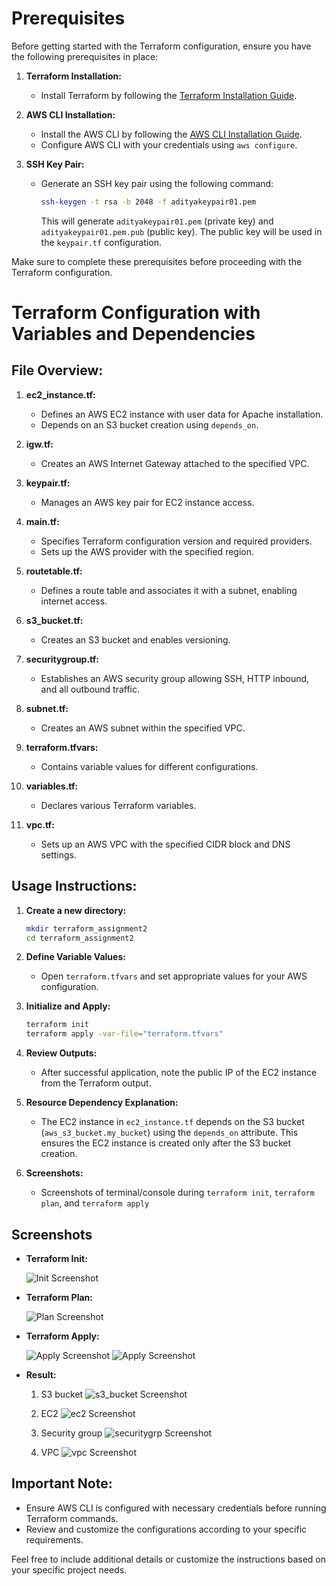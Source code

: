 # Prerequisites

Before getting started with the Terraform configuration, ensure you have the following prerequisites in place:

1. **Terraform Installation:**
   - Install Terraform by following the [Terraform Installation Guide](https://www.terraform.io/downloads.html).

2. **AWS CLI Installation:**
   - Install the AWS CLI by following the [AWS CLI Installation Guide](https://aws.amazon.com/cli/).
   - Configure AWS CLI with your credentials using `aws configure`.

3. **SSH Key Pair:**
   - Generate an SSH key pair using the following command:
     ```bash
     ssh-keygen -t rsa -b 2048 -f adityakeypair01.pem
     ```
     This will generate `adityakeypair01.pem` (private key) and `adityakeypair01.pem.pub` (public key). The public key will be used in the `keypair.tf` configuration.

Make sure to complete these prerequisites before proceeding with the Terraform configuration.
# Terraform Configuration with Variables and Dependencies

## File Overview:

1. **ec2_instance.tf:**
   - Defines an AWS EC2 instance with user data for Apache installation.
   - Depends on an S3 bucket creation using `depends_on`.

2. **igw.tf:**
   - Creates an AWS Internet Gateway attached to the specified VPC.

3. **keypair.tf:**
   - Manages an AWS key pair for EC2 instance access.

4. **main.tf:**
   - Specifies Terraform configuration version and required providers.
   - Sets up the AWS provider with the specified region.

5. **routetable.tf:**
   - Defines a route table and associates it with a subnet, enabling internet access.

6. **s3_bucket.tf:**
   - Creates an S3 bucket and enables versioning.

7. **securitygroup.tf:**
   - Establishes an AWS security group allowing SSH, HTTP inbound, and all outbound traffic.

8. **subnet.tf:**
   - Creates an AWS subnet within the specified VPC.

9. **terraform.tfvars:**
   - Contains variable values for different configurations.

10. **variables.tf:**
    - Declares various Terraform variables.

11. **vpc.tf:**
    - Sets up an AWS VPC with the specified CIDR block and DNS settings.

## Usage Instructions:

1. **Create a new directory:**
   ```bash
   mkdir terraform_assignment2
   cd terraform_assignment2
   ```

2. **Define Variable Values:**
   - Open `terraform.tfvars` and set appropriate values for your AWS configuration.

3. **Initialize and Apply:**
   ```bash
   terraform init
   terraform apply -var-file="terraform.tfvars"
   ```

4. **Review Outputs:**
   - After successful application, note the public IP of the EC2 instance from the Terraform output.
  
5. **Resource Dependency Explanation:**
   - The EC2 instance in `ec2_instance.tf` depends on the S3 bucket (`aws_s3_bucket.my_bucket`) using the `depends_on` attribute. This ensures the EC2 instance is created only after the S3 bucket creation.

6. **Screenshots:**
   - Screenshots of terminal/console during `terraform init`, `terraform plan`, and `terraform apply`
## Screenshots

- **Terraform Init:**

  ![Init Screenshot](https://github.com/adityajha28/Terraform_Assignment_2/blob/master/Screenshots/Screenshot%202024-02-22%20150657.png)

- **Terraform Plan:**

  ![Plan Screenshot](https://github.com/adityajha28/Terraform_Assignment_2/blob/master/Screenshots/Screenshot%202024-02-22%20150739.png)

- **Terraform Apply:**

  ![Apply Screenshot](https://github.com/adityajha28/Terraform_Assignment_2/blob/master/Screenshots/Screenshot%202024-02-22%20150838.png)
  ![Apply Screenshot](https://github.com/adityajha28/Terraform_Assignment_2/blob/master/Screenshots/Screenshot%202024-02-22%20151008.png)
  
- **Result:**

  1. S3 bucket
  ![s3_bucket Screenshot](https://github.com/adityajha28/Terraform_Assignment_2/blob/master/Screenshots/Screenshot%202024-02-22%20152437.png)

  2. EC2
  ![ec2 Screenshot](https://github.com/adityajha28/Terraform_Assignment_2/blob/master/Screenshots/Screenshot%202024-02-22%20152437.png)

  3. Security group
  ![securitygrp Screenshot](https://github.com/adityajha28/Terraform_Assignment_2/blob/master/Screenshots/Screenshot%202024-02-22%20151230.png)

  4. VPC
  ![vpc Screenshot](https://github.com/adityajha28/Terraform_Assignment_2/blob/master/Screenshots/Screenshot%202024-02-22%20151230.png)


     

## Important Note:
- Ensure AWS CLI is configured with necessary credentials before running Terraform commands.
- Review and customize the configurations according to your specific requirements.

Feel free to include additional details or customize the instructions based on your specific project needs.
